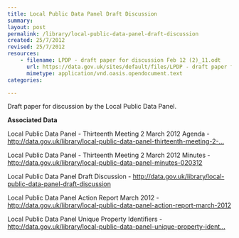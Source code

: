 ```yaml
---
title: Local Public Data Panel Draft Discussion
summary: 
layout: post
permalink: /library/local-public-data-panel-draft-discussion
created: 25/7/2012
revised: 25/7/2012
resources:
    - filename: LPDP - draft paper for discussion Feb 12 (2)_11.odt
      url: https://data.gov.uk/sites/default/files/LPDP - draft paper for discussion Feb 12 (2)_11.odt
      mimetype: application/vnd.oasis.opendocument.text
categories:

---
```


<p>Draft paper for discussion by the Local Public Data Panel.</p>
<p><strong>Associated Data</strong></p>
<p>Local Public Data Panel - Thirteenth Meeting 2 March 2012 Agenda - <a href="http://data.gov.uk/library/local-public-data-panel-thirteenth-meeting-2-march-2012-agenda" rel="nofollow">http://data.gov.uk/library/local-public-data-panel-thirteenth-meeting-2-...</a></p>
<p>Local Public Data Panel - Thirteenth Meeting 2 March 2012 Minutes - <a href="http://data.gov.uk/library/local-public-data-panel-minutes-020312" rel="nofollow">http://data.gov.uk/library/local-public-data-panel-minutes-020312</a></p>
<p>Local Public Data Panel Draft Discussion - <a href="http://data.gov.uk/library/local-public-data-panel-draft-discussion" rel="nofollow">http://data.gov.uk/library/local-public-data-panel-draft-discussion</a></p>
<p>Local Public Data Panel Action Report March 2012 - <a href="http://data.gov.uk/library/local-public-data-panel-action-report-march-2012" rel="nofollow">http://data.gov.uk/library/local-public-data-panel-action-report-march-2012</a></p>
<p>Local Public Data Panel Unique Property Identifiers - <a href="http://data.gov.uk/library/local-public-data-panel-unique-property-identifiers" rel="nofollow">http://data.gov.uk/library/local-public-data-panel-unique-property-ident...</a></p>

